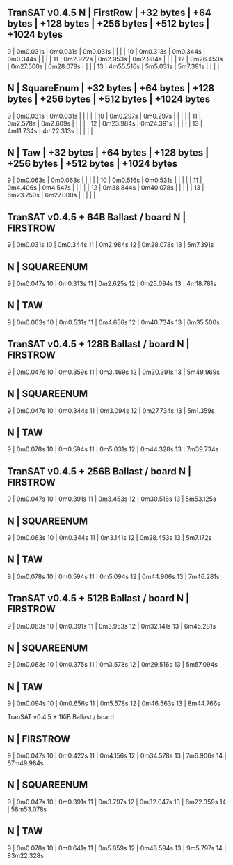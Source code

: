 TranSAT v0.4.5
 N | FirstRow  | +32 bytes | +64 bytes | +128 bytes | +256 bytes | +512 bytes | +1024 bytes
---------------------------------------------------------------------------------------------
 9 | 0m0.031s  | 0m0.031s  | 0m0.031s  |            |            |            |
10 | 0m0.313s  | 0m0.344s  | 0m0.344s  |            |            |            |
11 | 0m2.922s  | 0m2.953s  | 0m2.984s  |            |            |            |
12 | 0m26.453s | 0m27.500s | 0m28.078s |            |            |            |
13 | 4m55.516s | 5m5.031s  | 5m7.391s  |            |            |            |

 N | SquareEnum | +32 bytes | +64 bytes | +128 bytes | +256 bytes | +512 bytes | +1024 bytes
----------------------------------------------------------------------------------------------
 9 | 0m0.031s   | 0m0.031s  |           |            |            |            |
10 | 0m0.297s   | 0m0.297s  |           |            |            |            |
11 | 0m2.578s   | 0m2.609s  |           |            |            |            |
12 | 0m23.984s  | 0m24.391s |           |            |            |            |
13 | 4m11.734s  | 4m22.313s |           |            |            |            |

 N | Taw        | +32 bytes | +64 bytes | +128 bytes | +256 bytes | +512 bytes | +1024 bytes
----------------------------------------------------------------------------------------------
 9 | 0m0.063s   | 0m0.063s  |           |            |            |            |
10 | 0m0.516s   | 0m0.531s  |           |            |            |            |
11 | 0m4.406s   | 0m4.547s  |           |            |            |            |
12 | 0m38.844s  | 0m40.078s |           |            |            |            |
13 | 6m23.750s  | 6m27.000s |           |            |            |            |


TranSAT v0.4.5 + 64B Ballast / board
 N | FIRSTROW
-----------------
 9 | 0m0.031s
10 | 0m0.344s
11 | 0m2.984s
12 | 0m28.078s
13 | 5m7.391s

 N | SQUAREENUM
-----------------
 9 | 0m0.047s
10 | 0m0.313s
11 | 0m2.625s
12 | 0m25.094s
13 | 4m18.781s

 N | TAW
-----------------
 9 | 0m0.063s
10 | 0m0.531s
11 | 0m4.656s
12 | 0m40.734s
13 | 6m35.500s


TranSAT v0.4.5 + 128B Ballast / board
 N | FIRSTROW
-----------------
 9 | 0m0.047s
10 | 0m0.359s
11 | 0m3.469s
12 | 0m30.391s
13 | 5m49.969s

 N | SQUAREENUM
-----------------
 9 | 0m0.047s
10 | 0m0.344s
11 | 0m3.094s
12 | 0m27.734s
13 | 5m1.359s

 N | TAW
-----------------
 9 | 0m0.078s
10 | 0m0.594s
11 | 0m5.031s
12 | 0m44.328s
13 | 7m39.734s


TranSAT v0.4.5 + 256B Ballast / board
 N | FIRSTROW
-----------------
 9 | 0m0.047s
10 | 0m0.391s
11 | 0m3.453s
12 | 0m30.516s
13 | 5m53.125s

 N | SQUAREENUM
-----------------
 9 | 0m0.063s
10 | 0m0.344s
11 | 0m3.141s
12 | 0m28.453s
13 | 5m7.172s

 N | TAW
-----------------
 9 | 0m0.078s
10 | 0m0.594s
11 | 0m5.094s
12 | 0m44.906s
13 | 7m46.281s



TranSAT v0.4.5 + 512B Ballast / board
 N | FIRSTROW
-----------------
 9 | 0m0.063s
10 | 0m0.391s
11 | 0m3.953s
12 | 0m32.141s
13 | 6m45.281s

 N | SQUAREENUM
-----------------
 9 | 0m0.063s
10 | 0m0.375s
11 | 0m3.578s
12 | 0m29.516s
13 | 5m57.094s

 N | TAW
-----------------
 9 | 0m0.094s
10 | 0m0.656s
11 | 0m5.578s
12 | 0m46.563s
13 | 8m44.766s


TranSAT v0.4.5 + 1KiB Ballast / board

 N | FIRSTROW
-----------------
 9 | 0m0.047s
10 | 0m0.422s
11 | 0m4.156s
12 | 0m34.578s
13 | 7m6.906s
14 | 67m49.984s

 N | SQUAREENUM
-----------------
 9 | 0m0.047s
10 | 0m0.391s
11 | 0m3.797s
12 | 0m32.047s
13 | 6m22.359s
14 | 58m53.078s

 N | TAW
-----------------
 9 | 0m0.078s
10 | 0m0.641s
11 | 0m5.859s
12 | 0m48.594s
13 | 9m5.797s
14 | 83m22.328s
